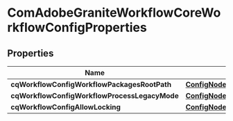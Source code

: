 
# ComAdobeGraniteWorkflowCoreWorkflowConfigProperties

## Properties
Name | Type | Description | Notes
------------ | ------------- | ------------- | -------------
**cqWorkflowConfigWorkflowPackagesRootPath** | [**ConfigNodePropertyArray**](ConfigNodePropertyArray.md) |  |  [optional]
**cqWorkflowConfigWorkflowProcessLegacyMode** | [**ConfigNodePropertyBoolean**](ConfigNodePropertyBoolean.md) |  |  [optional]
**cqWorkflowConfigAllowLocking** | [**ConfigNodePropertyBoolean**](ConfigNodePropertyBoolean.md) |  |  [optional]



